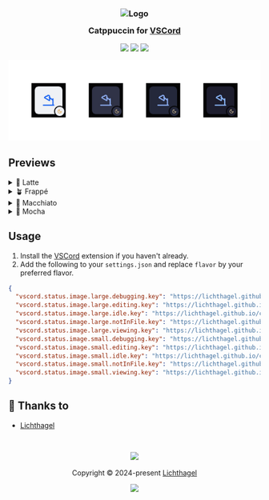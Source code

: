 <h3 align="center">
	<img src="https://raw.githubusercontent.com/catppuccin/catppuccin/main/assets/logos/exports/1544x1544_circle.png" width="100" alt="Logo"/><br/>
	<img src="https://raw.githubusercontent.com/catppuccin/catppuccin/main/assets/misc/transparent.png" height="30" width="0px"/>
	Catppuccin for <a href="https://marketplace.visualstudio.com/items?itemName=LeonardSSH.vscord">VSCord</a>
	<img src="https://raw.githubusercontent.com/catppuccin/catppuccin/main/assets/misc/transparent.png" height="30" width="0px"/>
</h3>

<p align="center">
	<a href="https://github.com/Lichthagel/catppuccin-vscord/stargazers"><img src="https://img.shields.io/github/stars/Lichthagel/catppuccin-vscord?colorA=363a4f&colorB=b7bdf8&style=for-the-badge"></a>
	<a href="https://github.com/Lichthagel/catppuccin-vscord/issues"><img src="https://img.shields.io/github/issues/Lichthagel/catppuccin-vscord?colorA=363a4f&colorB=f5a97f&style=for-the-badge"></a>
	<a href="https://github.com/Lichthagel/catppuccin-vscord/contributors"><img src="https://img.shields.io/github/contributors/Lichthagel/catppuccin-vscord?colorA=363a4f&colorB=a6da95&style=for-the-badge"></a>
</p>

<p align="center">
	<img src="./assets/previews/preview.webp"/>
</p>

## Previews

<details>
<summary>🌻 Latte</summary>
<img src="./assets/previews/latte.webp"/>
</details>
<details>
<summary>🪴 Frappé</summary>
<img src="./assets/previews/frappe.webp"/>
</details>
<details>
<summary>🌺 Macchiato</summary>
<img src="./assets/previews/macchiato.webp"/>
</details>
<details>
<summary>🌿 Mocha</summary>
<img src="./assets/previews/mocha.webp"/>
</details>

## Usage

1. Install the [VSCord](https://marketplace.visualstudio.com/items?itemName=LeonardSSH.vscord) extension if you haven't already.
2. Add the following to your `settings.json` and replace `flavor` by your preferred flavor.

```json
{
  "vscord.status.image.large.debugging.key": "https://lichthagel.github.io/catppuccin-vscord/flavor/debugging.webp",
  "vscord.status.image.large.editing.key": "https://lichthagel.github.io/catppuccin-vscord/flavor/{lang}.webp",
  "vscord.status.image.large.idle.key": "https://lichthagel.github.io/catppuccin-vscord/flavor/idle-{app_id}.webp",
  "vscord.status.image.large.notInFile.key": "https://lichthagel.github.io/catppuccin-vscord/flavor/idle-{app_id}.webp",
  "vscord.status.image.large.viewing.key": "https://lichthagel.github.io/catppuccin-vscord/flavor/{lang}.webp",
  "vscord.status.image.small.debugging.key": "https://lichthagel.github.io/catppuccin-vscord/flavor/debugging.webp",
  "vscord.status.image.small.editing.key": "https://lichthagel.github.io/catppuccin-vscord/flavor/{app_id}.webp",
  "vscord.status.image.small.idle.key": "https://lichthagel.github.io/catppuccin-vscord/flavor/idle.webp",
  "vscord.status.image.small.notInFile.key": "https://lichthagel.github.io/catppuccin-vscord/flavor/idle.webp",
  "vscord.status.image.small.viewing.key": "https://lichthagel.github.io/catppuccin-vscord/flavor/{app_id}.webp"
}
```

## 💝 Thanks to

- [Lichthagel](https://github.com/Lichthagel)

&nbsp;

<p align="center">
	<img src="https://raw.githubusercontent.com/catppuccin/catppuccin/main/assets/footers/gray0_ctp_on_line.svg?sanitize=true" />
</p>

<p align="center">
	Copyright &copy; 2024-present <a href="https://github.com/Lichthagel" target="_blank">Lichthagel</a>
</p>

<p align="center">
	<a href="https://github.com/Lichthagel/catppuccin-vscord/blob/main/LICENSE"><img src="https://img.shields.io/static/v1.svg?style=for-the-badge&label=License&message=MIT&logoColor=d9e0ee&colorA=363a4f&colorB=b7bdf8"/></a>
</p>
